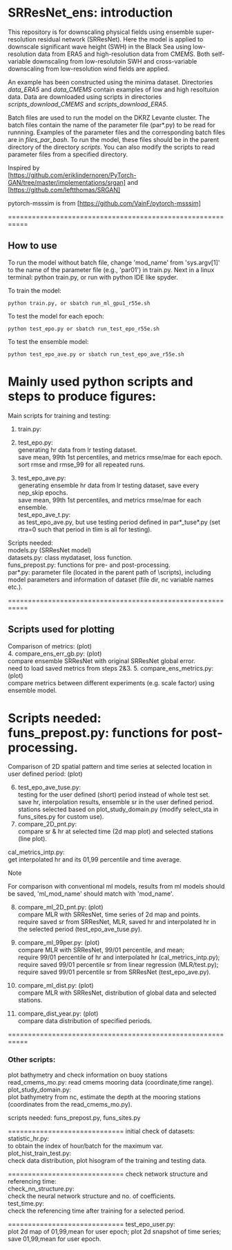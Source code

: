 # SRResNet_ens: introduction

This repository is for downscaling physical fields using 
ensemble super-resolution residual network (SRResNet). 
Here the model is applied to downscale significant wave height (SWH) 
in the Black Sea using low-resolution data from ERA5 and high-resolution 
data from CMEMS. 
Both self-variable downscaling from low-resolutoin SWH and cross-variable 
downscaling from low-resolution wind fields are applied. 

An example has been constructed using the minima dataset. 
Directories *data_ERA5* and *data_CMEMS* contain examples of low and high resoltuion data. 
Data are downloaded using scripts in directories *scripts_download_CMEMS* and 
*scripts_download_ERA5*. 

Batch files are used to run the model on the DKRZ Levante cluster. 
The batch files contain the name of the parameter file (par*.py) to be read for runnning. 
Examples of the parameter files and the corresponding batch files are in *files_par_bash*. 
To run the model, these files should be in the parent directory of the directory 
*scripts*.
You can also modify the scripts to read parameter files from a 
specified directory. 

Inspired by  
[https://github.com/eriklindernoren/PyTorch-GAN/tree/master/implementations/srgan] 
and  
[https://github.com/leftthomas/SRGAN]  

pytorch-msssim is from 
[https://github.com/VainF/pytorch-msssim]  

===========================================================
## How to use 

To run the model without batch file, change 'mod_name' from 'sys.argv[1]' 
to the name of the parameter file (e.g., 'par01') in train.py. 
Next in a linux terminal: python train.py, or run with python IDE like spyder. 

To train the model:   
```	
python train.py, or sbatch run_ml_gpu1_r55e.sh
```
To test the model for each epoch:   
```	
python test_epo.py or sbatch run_test_epo_r55e.sh   
```
To test the ensemble model:   
```	
python test_epo_ave.py or sbatch run_test_epo_ave_r55e.sh   
```

Mainly used python scripts and steps to produce figures:  
===========================================================
Main scripts for training and testing:  
1. train.py:   
	
2. test_epo.py:   
	generating hr data from lr testing dataset.  
	save mean, 99th 1st percentiles, and metrics rmse/mae for each epoch.  
	sort rmse and rmse_99 for all repeated runs.   
3. test_epo_ave.py:  
	generating ensemble hr data from lr testing dataset, save every nep_skip epochs.  
	save mean, 99th 1st percentiles, and metrics rmse/mae for each ensemble.  
test_epo_ave_t.py:  
	as test_epo_ave.py, but use testing period defined in par*_tuse*.py (set rtra=0 such that period in tlim is all for testing).  

Scripts needed:  
models.py (SRResNet model)  
datasets.py: class mydataset, loss function.  
funs_prepost.py: functions for pre- and post-processing.  
par*.py: parameter file (located in the parent path of \scripts), including model parameters and information of dataset (file dir, nc variable names etc.).  

===========================================================
## Scripts used for plotting

Comparison of metrics: (plot)  
4. compare_ens_err_gb.py: (plot)  
	compare ensemble SRResNet with original SRResNet global error.  
	need to load saved metrics from steps 2&3.
5. compare_ens_metrics.py: (plot)  
	compare metrics between different experiments (e.g. scale factor) using ensemble model.  

Scripts needed:  
funs_prepost.py: functions for post-processing.  
===========================================================
Comparison of 2D spatial pattern and time series at selected location in user defined period: (plot)  

6. test_epo_ave_tuse.py:  
	testing for the user defined (short) period instead of whole test set.  
	save hr, interpolation results, ensemble sr in the user defined period.  
	stations selected based on plot_study_domain.py (modify select_sta in funs_sites.py for custom use).   
7. compare_2D_pnt.py:  
	compare sr & hr at selected time (2d map plot) and selected stations (line plot).  

cal_metrics_intp.py:  
	get interpolated hr and its 01,99 percentile and time average.  

>[!NOTE]
For comparison with conventional ml models, results from ml models should be saved, 'ml_mod_name' should match with 'mod_name'.  

8. compare_ml_2D_pnt.py: (plot)  
	compare MLR with SRResNet, time series of 2d map and points.  
	require saved sr from SRResNet, MLR, saved hr and interpolated hr in the selected period (test_epo_ave_tuse.py).  
9. compare_ml_99per.py: (plot)  
	compare MLR with SRResNet, 99/01 percentile, and mean;  
	require 99/01 percentile of hr and interpolated hr (cal_metrics_intp.py);  
	require saved 99/01 percentile sr from linear regression (MLR/test.py);  
	require saved 99/01 percentile sr from SRResNet (test_epo_ave.py).  
10. compare_ml_dist.py: (plot)  
	compare MLR with SRResNet, distribution of global data and selected stations.  

11. compare_dist_year.py: (plot)  
	compare data distribution of specified periods.   


===========================================================
### Other scripts:  

plot bathymetry and check information on buoy stations
read_cmems_mo.py: 
	read cmems mooring data (coordinate,time range).  
plot_study_domain.py:  
	plot bathymetry from nc, estimate the depth at the mooring stations (coordinates from the read_cmems_mo.py).  

scripts needed: funs_prepost.py, funs_sites.py

=============================
initial check of datasets:  
statistic_hr.py:  
	to obtain the index of hour/batch for the maximum var.  
plot_hist_train_test.py:  
	check data distribution, plot hisogram of the training and testing data.  

=============================
check network structure and referencing time:  
check_nn_structure.py:  
	check the neural network structure and no. of coefficients.  
test_time.py:  
	check the referencing time after training for a selected period.  

=============================
test_epo_user.py:  
	plot 2d map of 01,99,mean for user epoch; plot 2d snapshot of time series;
	save 01,99,mean for user epoch. 

